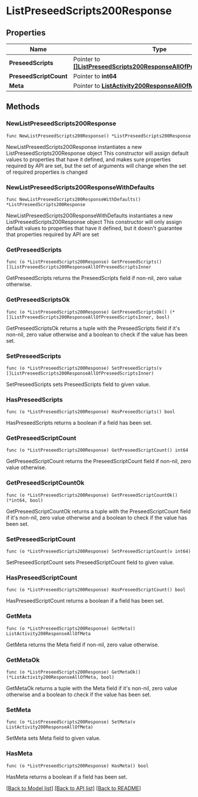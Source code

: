 # ListPreseedScripts200Response

## Properties

Name | Type | Description | Notes
------------ | ------------- | ------------- | -------------
**PreseedScripts** | Pointer to [**[]ListPreseedScripts200ResponseAllOfPreseedScriptsInner**](ListPreseedScripts200ResponseAllOfPreseedScriptsInner.md) |  | [optional] 
**PreseedScriptCount** | Pointer to **int64** |  | [optional] 
**Meta** | Pointer to [**ListActivity200ResponseAllOfMeta**](ListActivity200ResponseAllOfMeta.md) |  | [optional] 

## Methods

### NewListPreseedScripts200Response

`func NewListPreseedScripts200Response() *ListPreseedScripts200Response`

NewListPreseedScripts200Response instantiates a new ListPreseedScripts200Response object
This constructor will assign default values to properties that have it defined,
and makes sure properties required by API are set, but the set of arguments
will change when the set of required properties is changed

### NewListPreseedScripts200ResponseWithDefaults

`func NewListPreseedScripts200ResponseWithDefaults() *ListPreseedScripts200Response`

NewListPreseedScripts200ResponseWithDefaults instantiates a new ListPreseedScripts200Response object
This constructor will only assign default values to properties that have it defined,
but it doesn't guarantee that properties required by API are set

### GetPreseedScripts

`func (o *ListPreseedScripts200Response) GetPreseedScripts() []ListPreseedScripts200ResponseAllOfPreseedScriptsInner`

GetPreseedScripts returns the PreseedScripts field if non-nil, zero value otherwise.

### GetPreseedScriptsOk

`func (o *ListPreseedScripts200Response) GetPreseedScriptsOk() (*[]ListPreseedScripts200ResponseAllOfPreseedScriptsInner, bool)`

GetPreseedScriptsOk returns a tuple with the PreseedScripts field if it's non-nil, zero value otherwise
and a boolean to check if the value has been set.

### SetPreseedScripts

`func (o *ListPreseedScripts200Response) SetPreseedScripts(v []ListPreseedScripts200ResponseAllOfPreseedScriptsInner)`

SetPreseedScripts sets PreseedScripts field to given value.

### HasPreseedScripts

`func (o *ListPreseedScripts200Response) HasPreseedScripts() bool`

HasPreseedScripts returns a boolean if a field has been set.

### GetPreseedScriptCount

`func (o *ListPreseedScripts200Response) GetPreseedScriptCount() int64`

GetPreseedScriptCount returns the PreseedScriptCount field if non-nil, zero value otherwise.

### GetPreseedScriptCountOk

`func (o *ListPreseedScripts200Response) GetPreseedScriptCountOk() (*int64, bool)`

GetPreseedScriptCountOk returns a tuple with the PreseedScriptCount field if it's non-nil, zero value otherwise
and a boolean to check if the value has been set.

### SetPreseedScriptCount

`func (o *ListPreseedScripts200Response) SetPreseedScriptCount(v int64)`

SetPreseedScriptCount sets PreseedScriptCount field to given value.

### HasPreseedScriptCount

`func (o *ListPreseedScripts200Response) HasPreseedScriptCount() bool`

HasPreseedScriptCount returns a boolean if a field has been set.

### GetMeta

`func (o *ListPreseedScripts200Response) GetMeta() ListActivity200ResponseAllOfMeta`

GetMeta returns the Meta field if non-nil, zero value otherwise.

### GetMetaOk

`func (o *ListPreseedScripts200Response) GetMetaOk() (*ListActivity200ResponseAllOfMeta, bool)`

GetMetaOk returns a tuple with the Meta field if it's non-nil, zero value otherwise
and a boolean to check if the value has been set.

### SetMeta

`func (o *ListPreseedScripts200Response) SetMeta(v ListActivity200ResponseAllOfMeta)`

SetMeta sets Meta field to given value.

### HasMeta

`func (o *ListPreseedScripts200Response) HasMeta() bool`

HasMeta returns a boolean if a field has been set.


[[Back to Model list]](../README.md#documentation-for-models) [[Back to API list]](../README.md#documentation-for-api-endpoints) [[Back to README]](../README.md)


